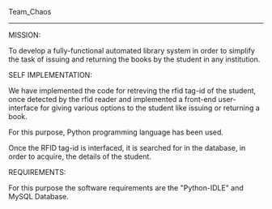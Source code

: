 Team_Chaos
_ _ _ _ _ _ _ _ _

MISSION:

To develop a fully-functional automated library system in order to simplify the task of issuing and returning the books by the student in any institution.


SELF IMPLEMENTATION:

We have implemented the code for retreving the rfid tag-id of the student, once detected by the rfid reader and implemented a front-end user-interface for giving various options to the student like issuing or returning a book.

For this purpose, Python programming language has been used.

Once the RFID tag-id is interfaced, it is searched for in the database, in order to acquire, the details of the student.



REQUIREMENTS:

For this purpose the software requirements are the "Python-IDLE" and MySQL Database.